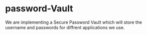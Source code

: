 # password-Vault
We are implementing a Secure Password Vault which will store the username and passwords for diffrent applications we use. 
